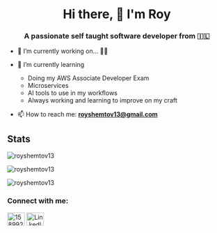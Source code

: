 <h1 align="center">Hi there, 👋  I'm Roy</h1>
<h3 align="center">A passionate self taught software developer from 🇮🇱</h3>


- 🔭 I’m currently working on... **🤫🤫**
- 🌱 I’m currently learning
  - Doing my AWS Associate Developer Exam
  - Microservices
  - AI tools to use in my workflows
  - Always working and learning to improve on my craft

- 📫 How to reach me: **royshemtov13@gmail.com**

## Stats

<p><img src="https://github-readme-stats.vercel.app/api?username=royshemtov13&theme=github_dark&hide_border=true&include_all_commits=true&count_private=true" alt="royshemtov13" /></p>
<p><img src="https://github-readme-streak-stats.herokuapp.com/?user=royshemtov13&theme=github_dark&hide_border=true" alt="royshemtov13" /></p>
<p><img src="https://github-readme-stats.vercel.app/api/top-langs/?username=royshemtov13&theme=github_dark&hide_border=true&include_all_commits=true&count_private=true&layout=compact&hide=Jupyter Notebook" alt="royshemtov13" /></p>



<h3 align="left">Connect with me:</h3>
<p align="left">
<a href="https://stackoverflow.com/users/15899290">
  <img align="center" src="https://raw.githubusercontent.com/rahuldkjain/github-profile-readme-generator/master/src/images/icons/Social/stack-overflow.svg" alt="15899290" height="30" width="40" /></a>
<a href="https://www.linkedin.com/in/roy-shemtov-391a5219a/" align="center">
  <img align="center" src="https://raw.githubusercontent.com/rahuldkjain/github-profile-readme-generator/master/src/images/icons/Social/linked-in-alt.svg" alt="LinkedIn" height="30" width="40">
</a>
</p>
